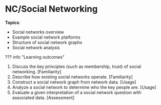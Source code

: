 # NC/Social Networking

**Topics**:

- Social networks overview
- Example social network platforms
- Structure of social network graphs
- Social network analysis

??? info "Learning outcomes"

1. Discuss the key principles (such as membership, trust) of social networking. [Familiarity]
2. Describe how existing social networks operate. [Familiarity]
3. Construct a social network graph from network data. [Usage]
4. Analyze a social network to determine who the key people are. [Usage]
5. Evaluate a given interpretation of a social network question with associated data. [Assessment]